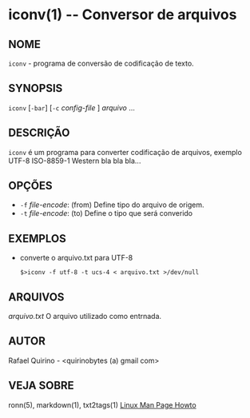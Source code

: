 iconv(1) -- Conversor de arquivos
===============================================

NOME
----

`iconv` - programa de conversão de codificação de texto.

SYNOPSIS
--------

`iconv` [`-bar`] [`-c` *config-file* ] *arquivo* ...

DESCRIÇÃO
---------

`iconv` é um programa para converter codificação de arquivos, exemplo UTF-8 ISO-8859-1 Western bla bla bla...

OPÇÕES
------

* `-f` *file-encode*:
  (from) Define tipo do arquivo de origem.
* `-t` *file-encode*:
  (to) Define o tipo que será converido

EXEMPLOS
--------

* converte o arquivo.txt para UTF-8

	`$>iconv -f utf-8 -t ucs-4 < arquivo.txt >/dev/null`

ARQUIVOS
--------

*arquivo.txt*
  O arquivo utilizado como entrnada.

AUTOR
-----

Rafael Quirino - <quirinobytes (a) gmail com>

VEJA SOBRE
----------

ronn(5), markdown(1), txt2tags(1) [Linux Man Page Howto](
http://www.schweikhardt.net/man_page_howto.html)
